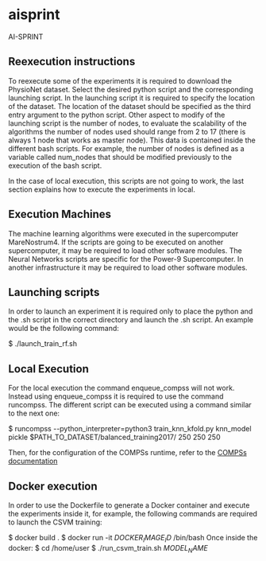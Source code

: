 # aisprint
AI-SPRINT

## Reexecution instructions

To reexecute some of the experiments it is required to download the PhysioNet dataset. Select the desired python script and the corresponding launching script.
In the launching script it is required to specify the location of the dataset. The location of the dataset should be specified as the third entry argument to the python script.
Other aspect to modify of the launching script is the number of nodes, to evaluate the scalability of the algorithms the number of nodes used should range from 2 to 17 (there is always 1 node that works as master node). This data is contained inside the different bash scripts. For example, the number of nodes is defined as a variable called num_nodes that should be modified previously to the execution of the bash script.

In the case of local execution, this scripts are not going to work, the last section explains how to execute the experiments in local.

## Execution Machines
The machine learning algorithms were executed in the supercomputer MareNostrum4. If the scripts are going to be executed on another supercomputer, it may be required to load other software modules.
The Neural Networks scripts are specific for the Power-9 Supercomputer. In another infrastructure it may be required to load other software modules.

## Launching scripts
In order to launch an experiment it is required only to place the python and the .sh script in the correct directory and launch the .sh script. An example would be the following command:

$ ./launch_train_rf.sh

## Local Execution
For the local execution the command enqueue_compss will not work. Instead using enqueue_compss it is required to use the command runcompss. The different script can be executed using a command similar to the next one:

$ runcompss --python_interpreter=python3 train_knn_kfold.py knn_model pickle $PATH_TO_DATASET/balanced_training2017/ 250 250 250

Then, for the configuration of the COMPSs runtime, refer to the [COMPSs documentation](https://compss-doc.readthedocs.io/en/stable/Sections/03_Execution_Environments/03_Deployments/01_Master_worker/01_Local.html)


## Docker execution
In order to use the Dockerfile to generate a Docker container and execute the experiments inside it, for example, the following commands are required to launch the CSVM training:

$ docker build .
$ docker run -it $DOCKER_IMAGE_ID$ /bin/bash
Once inside the docker:
$ cd /home/user
$ ./run_csvm_train.sh $MODEL_NAME$
